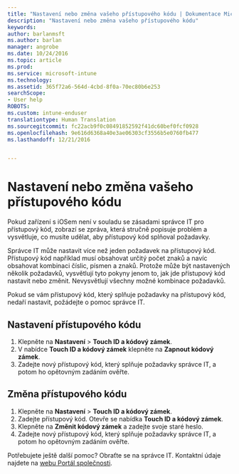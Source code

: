 ```yaml
---
title: "Nastavení nebo změna vašeho přístupového kódu | Dokumentace Microsoftu"
description: "Nastavení nebo změna vašeho přístupového kódu"
keywords: 
author: barlanmsft
ms.author: barlan
manager: angrobe
ms.date: 10/24/2016
ms.topic: article
ms.prod: 
ms.service: microsoft-intune
ms.technology: 
ms.assetid: 365f72a6-564d-4cbd-8f0a-70ec80b6e253
searchScope:
- User help
ROBOTS: 
ms.custom: intune-enduser
translationtype: Human Translation
ms.sourcegitcommit: fc22acb9f0c08491852592f41dc60bef0fcf0928
ms.openlocfilehash: 9e616d6368a40e3ae06303cf3556b5e0760fb477
ms.lasthandoff: 12/21/2016


---
```


# <a name="set-or-change-your-passcode"></a>Nastavení nebo změna vašeho přístupového kódu

Pokud zařízení s iOSem není v souladu se zásadami správce IT pro přístupový kód, zobrazí se zpráva, která stručně popisuje problém a vysvětluje, co musíte udělat, aby přístupový kód splňoval požadavky.

Správce IT může nastavit více než jeden požadavek na přístupový kód. Přístupový kód například musí obsahovat určitý počet znaků a navíc obsahovat kombinaci číslic, písmen a znaků. Protože může být nastavených několik požadavků, vysvětlují tyto pokyny jenom to, jak jde přístupový kód nastavit nebo změnit. Nevysvětlují všechny možné kombinace požadavků.

Pokud se vám přístupový kód, který splňuje požadavky na přístupový kód, nedaří nastavit, požádejte o pomoc správce IT.

## <a name="set-your-passcode"></a>Nastavení přístupového kódu

1. Klepněte na **Nastavení** > **Touch ID a kódový zámek**.
2. V nabídce **Touch ID a kódový zámek** klepněte na **Zapnout kódový zámek**.
3. Zadejte nový přístupový kód, který splňuje požadavky správce IT, a potom ho opětovným zadáním ověřte.

## <a name="change-your-passcode"></a>Změna přístupového kódu

1. Klepněte na **Nastavení** > **Touch ID a kódový zámek**.
2. Zadejte přístupový kód. Otevře se nabídka **Touch ID a kódový zámek**.
2. Klepněte na **Změnit kódový zámek** a zadejte svoje staré heslo.
3. Zadejte nový přístupový kód, který splňuje požadavky správce IT, a potom ho opětovným zadáním ověřte.

Potřebujete ještě další pomoc? Obraťte se na správce IT. Kontaktní údaje najdete na [webu Portál společnosti](http://portal.manage.microsoft.com).

